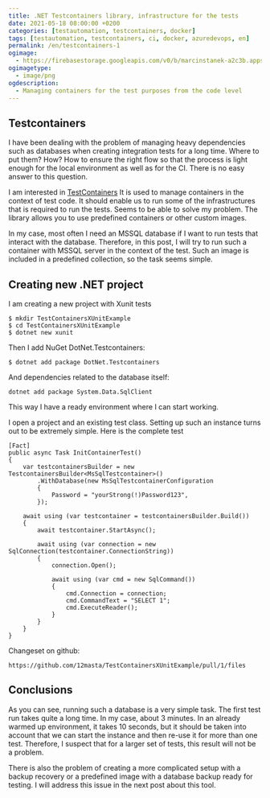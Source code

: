 ```yaml
---
title: .NET Testcontainers library, infrastructure for the tests
date: 2021-05-18 08:00:00 +0200
categories: [testautomation, testcontainers, docker]
tags: [testautomation, testcontainers, ci, docker, azuredevops, en]
permalink: /en/testcontainers-1
ogimage:
  - https://firebasestorage.googleapis.com/v0/b/marcinstanek-a2c3b.appspot.com/o/2021-04-14-testcontainers%2Flogo.png?alt=media&token=e5c98b5b-5b66-4047-9ac9-e67130825b1a
ogimagetype:
  - image/png
ogdescription:
  - Managing containers for the test purposes from the code level
---
```


## Testcontainers

I have been dealing with the problem of managing heavy dependencies such as databases when creating integration tests for a long time. Where to put them? How? How to ensure the right flow so that the process is light enough for the local environment as well as for the CI. There is no easy answer to this question.

I am interested in [TestContainers](https://github.com/HofmeisterAn/dotnet-testcontainers)
It is used to manage containers in the context of test code. It should enable us to run some of the infrastructures that is required to run the tests. Seems to be able to solve my problem. The library allows you to use predefined containers or other custom images.

In my case, most often I need an MSSQL database if I want to run tests that interact with the database. Therefore, in this post, I will try to run such a container with MSSQL server in the context of the test. Such an image is included in a predefined collection, so the task seems simple.

## Creating new .NET project
I am creating a new project with Xunit tests

```
$ mkdir TestContainersXUnitExample
$ cd TestContainersXUnitExample
$ dotnet new xunit
```

Then I add NuGet DotNet.Testcontainers:

```
$ dotnet add package DotNet.Testcontainers
```

And dependencies related to the database itself:

```
dotnet add package System.Data.SqlClient
```

This way I have a ready environment where I can start working.

I open a project and an existing test class. Setting up such an instance turns out to be extremely simple. Here is the complete test

```
[Fact]
public async Task InitContainerTest()
{
    var testcontainersBuilder = new TestcontainersBuilder<MsSqlTestcontainer>()
        .WithDatabase(new MsSqlTestcontainerConfiguration
        {
            Password = "yourStrong(!)Password123",
        });

    await using (var testcontainer = testcontainersBuilder.Build())
    {
        await testcontainer.StartAsync();

        await using (var connection = new SqlConnection(testcontainer.ConnectionString))
        {
            connection.Open();

            await using (var cmd = new SqlCommand())
            {
                cmd.Connection = connection;
                cmd.CommandText = "SELECT 1";
                cmd.ExecuteReader();
            }
        }
    }
}
```

Changeset on github:

    https://github.com/12masta/TestContainersXUnitExample/pull/1/files

## Conclusions
As you can see, running such a database is a very simple task. The first test run takes quite a long time. In my case, about 3 minutes. In an already warmed up environment, it takes 10 seconds, but it should be taken into account that we can start the instance and then re-use it for more than one test. Therefore, I suspect that for a larger set of tests, this result will not be a problem.

There is also the problem of creating a more complicated setup with a backup recovery or a predefined image with a database backup ready for testing. I will address this issue in the next post about this tool.
